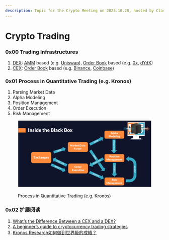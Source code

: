 ```yaml
---
description: Topic for the Crypto Meeting on 2023.10.28, hosted by Clarence Wu
---
```


# Crypto Trading

### 0x00 Trading Infrastructures

1. [DEX](https://chain.link/education-hub/what-is-decentralized-exchange-dex): [AMM](https://chain.link/education-hub/what-is-an-automated-market-maker-amm) based (e.g. [Uniswap](https://app.uniswap.org/)), [Order Book](https://www.coinbase.com/de/learn/advanced-trading/what-is-an-order-book) based (e.g. [0x](https://0x.org/), [dYdX](https://dydx.exchange/))
2. [CEX](https://coinmarketcap.com/rankings/exchanges/): [Order Book](https://www.coinbase.com/de/learn/advanced-trading/what-is-an-order-book) based (e.g. [Binance](https://www.binance.com/en/activity/referral-entry/CPA/together?ref=CPA\_00BR3HW76G), [Coinbase](https://www.coinbase.com/))

### 0x01 Process in Quantitative Trading (e.g. Kronos)

1. Parsing Market Data
2. Alpha Modeling
3. Position Management
4. Order Execution
5. Risk Management

<figure><img src="../../../.gitbook/assets/1_1QOCDUZhlrv0nplHxmut2g.webp" alt=""><figcaption><p>Process in Quantitative Trading (e.g. Kronos)</p></figcaption></figure>

### 0x02 扩展阅读

1. [What’s the Difference Between a CEX and a DEX?](https://academy.binance.com/en/articles/what-s-the-difference-between-a-cex-and-a-dex)
2. [A beginner’s guide to cryptocurrency trading strategies](https://cointelegraph.com/learn/a-beginners-guide-to-cryptocurrency-trading-strategies)
3. [Kronos Research如何做到世界級的成績？](https://medium.com/kronosresearch/kronos-research%E5%A6%82%E4%BD%95%E5%81%9A%E5%88%B0%E4%B8%96%E7%95%8C%E7%B4%9A%E7%9A%84%E6%88%90%E7%B8%BE-da079364369b)
